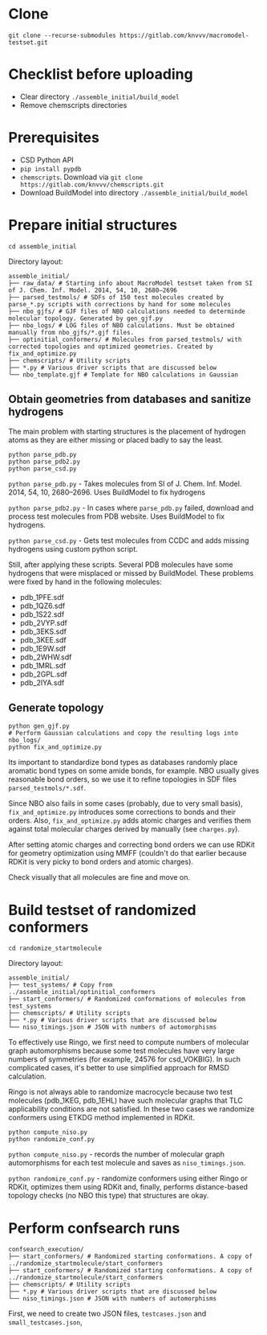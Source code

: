 # Clone

```
git clone --recurse-submodules https://gitlab.com/knvvv/macromodel-testset.git
```

# Checklist before uploading

* Clear directory `./assemble_initial/build_model`
* Remove chemscripts directories

# Prerequisites

* CSD Python API
* `pip install pypdb`
* `chemscripts`. Download via `git clone https://gitlab.com/knvvv/chemscripts.git`
* Download BuildModel into directory `./assemble_initial/build_model`

# Prepare initial structures

```
cd assemble_initial
```

Directory layout:

```
assemble_initial/
├── raw_data/ # Starting info about MacroModel testset taken from SI of J. Chem. Inf. Model. 2014, 54, 10, 2680–2696
├── parsed_testmols/ # SDFs of 150 test molecules created by parse_*.py scripts with corrections by hand for some molecules
├── nbo_gjfs/ # GJF files of NBO calculations needed to determinde molecular topology. Generated by gen_gjf.py
├── nbo_logs/ # LOG files of NBO calculations. Must be obtained manually from nbo_gjfs/*.gjf files.
├── optinitial_conformers/ # Molecules from parsed_testmols/ with corrected topologies and optimized geometries. Created by fix_and_optimize.py
├── chemscripts/ # Utility scripts
├── *.py # Various driver scripts that are discussed below
└── nbo_template.gjf # Template for NBO calculations in Gaussian
```

## Obtain geometries from databases and sanitize hydrogens

The main problem with starting structures is the placement of hydrogen atoms as they are either missing or placed badly to say the least. 

```
python parse_pdb.py
python parse_pdb2.py
python parse_csd.py
```

`python parse_pdb.py` - Takes molecules from SI of J. Chem. Inf. Model. 2014, 54, 10, 2680–2696. Uses BuildModel to fix hydrogens

`python parse_pdb2.py` - In cases where `parse_pdb.py` failed, download and process test molecules from PDB website. Uses BuildModel to fix hydrogens.

`python parse_csd.py` - Gets test molecules from CCDC and adds missing hydrogens using custom python script.

Still, after applying these scripts. Several PDB molecules have some hydrogens that were misplaced or missed by BuildModel. These problems were fixed by hand in the following molecules:

* pdb_1PFE.sdf
* pdb_1QZ6.sdf
* pdb_1S22.sdf
* pdb_2VYP.sdf
* pdb_3EKS.sdf
* pdb_3KEE.sdf
* pdb_1E9W.sdf
* pdb_2WHW.sdf
* pdb_1MRL.sdf
* pdb_2GPL.sdf
* pdb_2IYA.sdf

## Generate topology

```
python gen_gjf.py
# Perform Gaussian calculations and copy the resulting logs into nbo_logs/
python fix_and_optimize.py
```

Its important to standardize bond types as databases randomly place aromatic bond types on some amide bonds, for example. NBO usually gives reasonable bond orders, so we use it to refine topologies in SDF files `parsed_testmols/*.sdf`.

Since NBO also fails in some cases (probably, due to very small basis), `fix_and_optimize.py` introduces some corrections to bonds and their orders. Also, `fix_and_optimize.py` adds atomic charges and verifies them against total molecular charges derived by manually (see `charges.py`).

After setting atomic charges and correcting bond orders we can use RDKit for geometry optimization using MMFF (couldn't do that earlier because RDKit is very picky to bond orders and atomic charges).

Check visually that all molecules are fine and move on.

# Build testset of randomized conformers

```
cd randomize_startmolecule
```

Directory layout:

```
assemble_initial/
├── test_systems/ # Copy from ../assemble_initial/optinitial_conformers
├── start_conformers/ # Randomized conformations of molecules from test_systems
├── chemscripts/ # Utility scripts
├── *.py # Various driver scripts that are discussed below
└── niso_timings.json # JSON with numbers of automorphisms
```

To effectively use Ringo, we first need to compute numbers of molecular graph automorphisms because some test molecules have very large numbers of symmetries (for example, 24576 for csd_VOKBIG). In such complicated cases, it's better to use simplified approach for RMSD calculation.

Ringo is not always able to randomize macrocycle because two test molecules (pdb_1KEG, pdb_1EHL) have such molecular graphs that TLC applicability conditions are not satisfied. In these two cases we randomize conformers using ETKDG method implemented in RDKit.

```
python compute_niso.py
python randomize_conf.py
```

`python compute_niso.py` - records the number of molecular graph automorphisms for each test molecule and saves as `niso_timings.json`.

`python randomize_conf.py` - randomize conformers using either Ringo or RDKit, optimizes them using RDKit and, finally, performs distance-based topology checks (no NBO this type) that structures are okay.

# Perform confsearch runs

```
confsearch_execution/
├── start_conformers/ # Randomized starting conformations. A copy of ../randomize_startmolecule/start_conformers
├── start_conformers/ # Randomized starting conformations. A copy of ../randomize_startmolecule/start_conformers
├── chemscripts/ # Utility scripts
├── *.py # Various driver scripts that are discussed below
└── niso_timings.json # JSON with numbers of automorphisms
```

First, we need to create two JSON files, `testcases.json` and `small_testcases.json`, 
